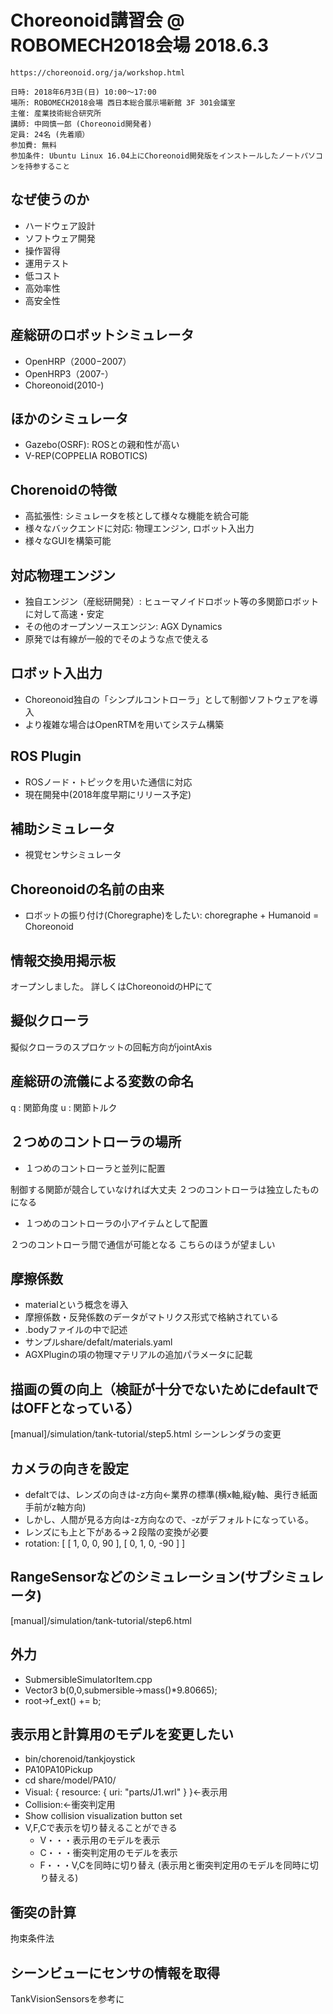 # Choreonoid講習会 @ ROBOMECH2018会場 2018.6.3

    https://choreonoid.org/ja/workshop.html

    日時: 2018年6月3日(日) 10:00〜17:00
    場所: ROBOMECH2018会場 西日本総合展示場新館 3F 301会議室
    主催: 産業技術総合研究所
    講師: 中岡慎一郎 (Choreonoid開発者)
    定員: 24名 (先着順）
    参加費: 無料
    参加条件: Ubuntu Linux 16.04上にChoreonoid開発版をインストールしたノートパソコンを持参すること

## なぜ使うのか
- ハードウェア設計
- ソフトウェア開発
- 操作習得
- 運用テスト
- 低コスト
- 高効率性
- 高安全性

## 産総研のロボットシミュレータ
- OpenHRP（2000−2007）
- OpenHRP3（2007-）
- Choreonoid(2010-)

## ほかのシミュレータ
- Gazebo(OSRF): ROSとの親和性が高い
- V-REP(COPPELIA ROBOTICS)

## Chorenoidの特徴
- 高拡張性: シミュレータを核として様々な機能を統合可能
- 様々なバックエンドに対応: 物理エンジン, ロボット入出力
- 様々なGUIを構築可能

## 対応物理エンジン
- 独自エンジン（産総研開発）: ヒューマノイドロボット等の多関節ロボットに対して高速・安定
- その他のオープンソースエンジン: AGX Dynamics
- 原発では有線が一般的でそのような点で使える

## ロボット入出力
- Choreonoid独自の「シンプルコントローラ」として制御ソフトウェアを導入
- より複雑な場合はOpenRTMを用いてシステム構築

## ROS Plugin
- ROSノード・トピックを用いた通信に対応
- 現在開発中(2018年度早期にリリース予定)

## 補助シミュレータ
- 視覚センサシミュレータ

## Choreonoidの名前の由来
- ロボットの振り付け(Choregraphe)をしたい:
choregraphe + Humanoid = Choreonoid

## 情報交換用掲示板
オープンしました。
詳しくはChoreonoidのHPにて

## 擬似クローラ
擬似クローラのスプロケットの回転方向がjointAxis

## 産総研の流儀による変数の命名
q : 関節角度
u : 関節トルク

## ２つめのコントローラの場所
- １つめのコントローラと並列に配置

制御する関節が競合していなければ大丈夫
２つのコントローラは独立したものになる

- １つめのコントローラの小アイテムとして配置

２つのコントローラ間で通信が可能となる
こちらのほうが望ましい

## 摩擦係数
- materialという概念を導入
- 摩擦係数・反発係数のデータがマトリクス形式で格納されている
- .bodyファイルの中で記述
- サンプルshare/defalt/materials.yaml
- AGXPluginの項の物理マテリアルの追加パラメータに記載

## 描画の質の向上（検証が十分でないためにdefaultではOFFとなっている）
[manual]/simulation/tank-tutorial/step5.html
シーンレンダラの変更

## カメラの向きを設定
- defaltでは、レンズの向きは-z方向←業界の標準(横x軸,縦y軸、奥行き紙面手前がz軸方向)
- しかし、人間が見る方向は-z方向なので、-zがデフォルトになっている。
- レンズにも上と下がある→２段階の変換が必要
- rotation: [ [ 1, 0, 0, 90 ], [ 0, 1, 0, -90 ] ]

## RangeSensorなどのシミュレーション(サブシミュレータ)
[manual]/simulation/tank-tutorial/step6.html

## 外力
- SubmersibleSimulatorItem.cpp
- Vector3 b(0,0,submersible->mass()\*9.80665);
- root->f_ext() += b;

## 表示用と計算用のモデルを変更したい
- bin/chorenoid/tankjoystick
- PA10PA10Pickup
- cd share/model/PA10/
- Visual: { resource: { uri: "parts/J1.wrl" } }<-表示用
- Collision:←衝突判定用
- Show collision visualization button set
- V,F,Cで表示を切り替えることができる
  - V・・・表示用のモデルを表示
  - C・・・衝突判定用のモデルを表示
  - F・・・V,Cを同時に切り替え
  (表示用と衝突判定用のモデルを同時に切り替える)

## 衝突の計算
拘束条件法

## シーンビューにセンサの情報を取得
TankVisionSensorsを参考に
